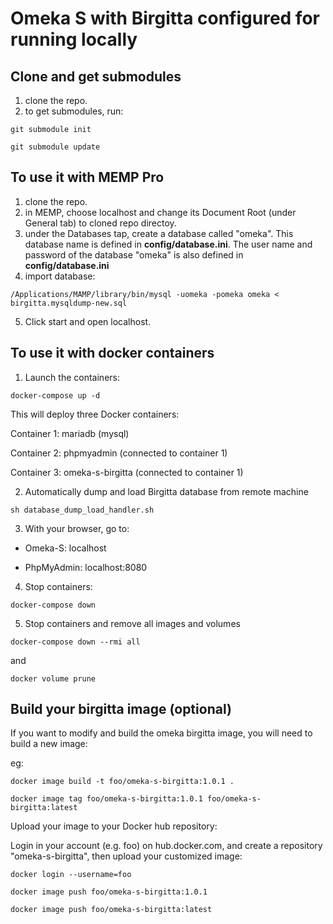 # Omeka S with Birgitta configured for running locally

## Clone and get submodules 
1. clone the repo.
2. to get submodules, run: 
```
git submodule init
```
```
git submodule update
```

## To use it with MEMP Pro
1. clone the repo.
2. in MEMP, choose localhost and change its Document Root (under General tab) to cloned repo directoy.
3. under the Databases tap, create a database called "omeka". This database name is defined in **config/database.ini**. The user name and password of the database "omeka" is also defined in **config/database.ini**
4. import database:
```
/Applications/MAMP/library/bin/mysql -uomeka -pomeka omeka < birgitta.mysqldump-new.sql
```
5. Click start and open localhost.

## To use it with docker containers
1. Launch the containers:
```
docker-compose up -d
```

This will deploy three Docker containers:

Container 1: mariadb (mysql)

Container 2: phpmyadmin (connected to container 1)

Container 3: omeka-s-birgitta (connected to container 1)

2. Automatically dump and load Birgitta database from remote machine
```
sh database_dump_load_handler.sh
```

3. With your browser, go to:

  * Omeka-S: localhost

  * PhpMyAdmin: localhost:8080

4. Stop containers:
```
docker-compose down
```

5. Stop containers and remove all images and volumes 
```
docker-compose down --rmi all
```
and 
```
docker volume prune
```

## Build your birgitta image (optional)
If you want to modify and build the omeka birgitta image, you will need to build a new image:

eg:
```
docker image build -t foo/omeka-s-birgitta:1.0.1 .
```
```
docker image tag foo/omeka-s-birgitta:1.0.1 foo/omeka-s-birgitta:latest
```

Upload your image to your Docker hub repository:

Login in your account (e.g. foo) on hub.docker.com, and create a repository "omeka-s-birgitta", then upload your customized image:

```
docker login --username=foo
```
```
docker image push foo/omeka-s-birgitta:1.0.1
```
```
docker image push foo/omeka-s-birgitta:latest
```



